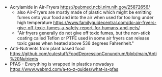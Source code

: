 * Acrylamide in Air-Fryers https://pubmed.ncbi.nlm.nih.gov/25872656/
  * also Air-Fryers are mostly made of plastic which might be emitting fumes onto your food and into the air when used for too long under high temperature https://www.familyguidecentral.com/do-air-fryers-give-off-toxic-fumes-a-safety-report-for-humans-and-pets/
  * "Air fryers generally do not give off toxic fumes, but the non-stick coating called Teflon or PTFE used in some air fryers can release toxic gases when heated above 536 degrees Fahrenheit."
* Anti-Nutrients from plant based food https://github.com/cutestuff/FoodDepressionConundrum/blob/main/Anti%20Nutrients
* PFAS - Everything is wrapped in plastics nowadays https://www.webmd.com/a-to-z-guides/what-is-pfas
